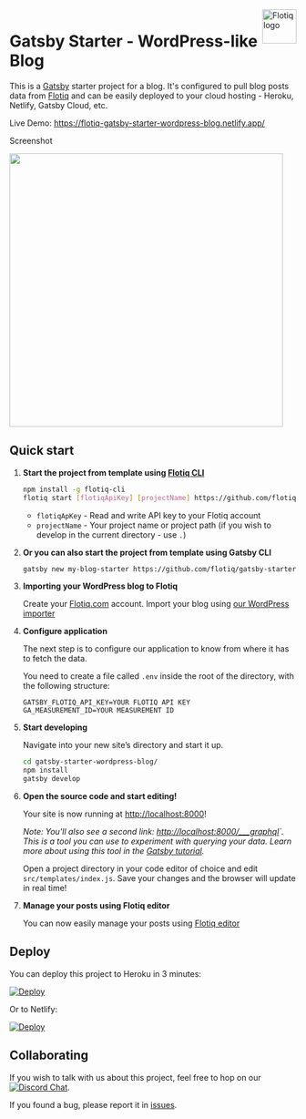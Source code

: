 <a href="https://flotiq.com/">
    <img src="https://editor.flotiq.com/fonts/fq-logo.svg" alt="Flotiq logo" title="Flotiq" align="right" height="60" />
</a>

Gatsby Starter - WordPress-like Blog
========================

This is a [Gatsby](https://gatsbyjs.org) starter project for a blog. It's configured to pull blog posts data from [Flotiq](https://flotiq.com) and can be easily deployed to your cloud hosting - Heroku, Netlify, Gatsby Cloud, etc.

Live Demo: https://flotiq-gatsby-starter-wordpress-blog.netlify.app/

Screenshot

<img src="https://github.com/flotiq/gatsby-starter-wordpress-blog/raw/master/docs/flotiq-starter-blogposts.png" width=480 />


## Quick start

1. **Start the project from template using [Flotiq CLI]((https://github.com/flotiq/flotiq-cli))**

    ```bash
   npm install -g flotiq-cli
   flotiq start [flotiqApiKey] [projectName] https://github.com/flotiq/gatsby-starter-wordpress-blog
    ```
   * `flotiqApKey` - Read and write API key to your Flotiq account      
   * `projectName` - Your project name or project path (if you wish to develop in the current directory - use `.`)

1. **Or you can also start the project from template using Gatsby CLI**
    
    ```bash
    gatsby new my-blog-starter https://github.com/flotiq/gatsby-starter-wordpress-blog
    ```
   
1. **Importing your WordPress blog to Flotiq**

   Create your [Flotiq.com](https://flotiq.com) account. Import your blog using [our WordPress importer](https://flotiq.com/services/migrate-wordpress-to-flotiq-headless-cms/)

1. **Configure application**

    The next step is to configure our application to know from where it has to fetch the data.
       
    You need to create a file called `.env` inside the root of the directory, with the following structure:

    ```
    GATSBY_FLOTIQ_API_KEY=YOUR FLOTIQ API KEY
    GA_MEASUREMENT_ID=YOUR MEASUREMENT ID
    ```

1.  **Start developing**

    Navigate into your new site’s directory and start it up.

    ```sh
    cd gatsby-starter-wordpress-blog/
    npm install
    gatsby develop
    ```

1.  **Open the source code and start editing!**
    
    Your site is now running at [http://localhost:8000](http://localhost:8000)!
    
    _Note: You'll also see a second link: _[http://localhost:8000/___graphql](http://localhost:8000/___graphql)`_. This is a tool you can use to experiment with querying your data. Learn more about using this tool in the [Gatsby tutorial](https://www.gatsbyjs.org/tutorial/part-five/#introducing-graphiql)._
    
    Open a project directory in your code editor of choice and edit `src/templates/index.js`. Save your changes and the browser will update in real time!

1. **Manage your posts using Flotiq editor**
      
    You can now easily manage your posts using [Flotiq editor](https://editor.flotiq.com)

## Deploy

  You can deploy this project to Heroku in 3 minutes:

  [![Deploy](https://www.herokucdn.com/deploy/button.svg)](https://heroku.com/deploy?template=https://github.com/flotiq/gatsby-starter-wordpress-blog)
  
  Or to Netlify:
  
  [![Deploy](https://www.netlify.com/img/deploy/button.svg)](https://app.netlify.com/start/deploy?repository=https://github.com/flotiq/gatsby-starter-wordpress-blog)


## Collaborating

   If you wish to talk with us about this project, feel free to hop on our [![Discord Chat](https://img.shields.io/discord/682699728454025410.svg)](https://discord.gg/FwXcHnX).
   
   If you found a bug, please report it in [issues](https://github.com/flotiq/gatsby-starter-wordpress-blog/issues).
